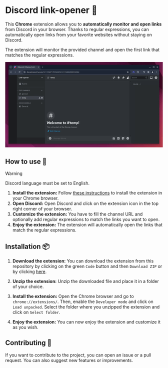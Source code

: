 # Discord link-opener 🔗

This **Chrome** extension allows you to **automatically monitor and open links** from Discord in your browser.
Thanks to regular expressions, you can automatically open links from your favorite websites without staying on Discord.

The extension will monitor the provided channel and open the first link that matches the regular expressions.

![demo_gif](./images/demo.gif)

## How to use 📖

> [!WARNING]  
> Discord language must be set to English.

1. **Install the extension:** Follow [these instructions](#installation-) to install the extension in your Chrome browser.
2. **Open Discord:** Open Discord and click on the extension icon in the top right corner of your browser.
3. **Customize the extension:** You have to fill the channel URL and optionally add regular expressions to match the links you want to open.
4. **Enjoy the extension:** The extension will automatically open the links that match the regular expressions.

## Installation 📦

1. **Download the extension:** You can download the extension from this repository by clicking on the green `Code` button and then `Download ZIP` or by
clicking [here](https://github.com/Mathious6/discord_link-opener/archive/refs/heads/main.zip).

2. **Unzip the extension:** Unzip the downloaded file and place it in a folder of your choice.

3. **Install the extension:** Open the Chrome browser and go to `chrome://extensions/`. Then, enable the `Developer mode` and click on `Load unpacked`.
Select the folder where you unzipped the extension and click on `Select folder`.

4. **Enjoy the extension:** You can now enjoy the extension and customize it as you wish.

## Contributing 🤝

If you want to contribute to the project, you can open an issue or a pull request. You can also suggest new features or improvements.

